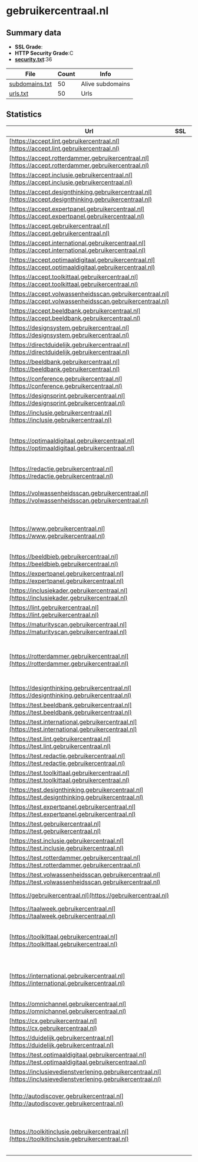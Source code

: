 

# gebruikercentraal.nl
## Summary data


 - **SSL Grade**:
 - **HTTP Security Grade**:C
 - **[security.txt](https://www.digitaleoverheid.nl/nieuws/standaard-security-txt-nu-verplicht-voor-overheid/)**:36


| File       | Count | Info |
|------------|-------|------|
|[subdomains.txt](/data/gebruikercentraal.nl/subdomains.txt)|50|Alive subdomains|
|[urls.txt](/data/gebruikercentraal.nl/urls.txt)|50|Urls|


## Statistics


| Url | SSL | HTTP | Server | Cookie | HSTS | CORS | CTO | CSP | XFO | XXP | RP |FP| Tech |Title |
|--------|-------|-------|------|------|------|------|------|------|------|------|------|------|------|------|
|[https://accept.lint.gebruikercentraal.nl](https://accept.lint.gebruikercentraal.nl)| | **C**|nginx| |:white_check_mark: | | | | | | :white_check_mark: | |Basic HSTS Nginx|401 Authorizatio...|
|[https://accept.rotterdammer.gebruikercentraal.nl](https://accept.rotterdammer.gebruikercentraal.nl)| | **C**|nginx| |:white_check_mark: | | | | | | :white_check_mark: | |Basic HSTS Nginx|401 Authorizatio...|
|[https://accept.inclusie.gebruikercentraal.nl](https://accept.inclusie.gebruikercentraal.nl)| | **C**|nginx| |:white_check_mark: | | | | | | :white_check_mark: | |Basic HSTS Nginx|401 Authorizatio...|
|[https://accept.designthinking.gebruikercentraal.nl](https://accept.designthinking.gebruikercentraal.nl)| | **C**|nginx| |:white_check_mark: | | | | | | :white_check_mark: | |Basic HSTS Nginx|401 Authorizatio...|
|[https://accept.expertpanel.gebruikercentraal.nl](https://accept.expertpanel.gebruikercentraal.nl)| | **C**|nginx| |:white_check_mark: | | | | | | :white_check_mark: | |Basic HSTS Nginx|401 Authorizatio...|
|[https://accept.gebruikercentraal.nl](https://accept.gebruikercentraal.nl)| | **C**|nginx| |:white_check_mark: | | | | | | :white_check_mark: | |Basic HSTS Nginx|401 Authorizatio...|
|[https://accept.international.gebruikercentraal.nl](https://accept.international.gebruikercentraal.nl)| | **C**|nginx| |:white_check_mark: | | | | | | :white_check_mark: | |Basic HSTS Nginx|401 Authorizatio...|
|[https://accept.optimaaldigitaal.gebruikercentraal.nl](https://accept.optimaaldigitaal.gebruikercentraal.nl)| | **C**|nginx| |:white_check_mark: | | | | | | :white_check_mark: | |Basic HSTS Nginx|401 Authorizatio...|
|[https://accept.toolkittaal.gebruikercentraal.nl](https://accept.toolkittaal.gebruikercentraal.nl)| | **C**|nginx| |:white_check_mark: | | | | | | :white_check_mark: | |Basic HSTS Nginx|401 Authorizatio...|
|[https://accept.volwassenheidsscan.gebruikercentraal.nl](https://accept.volwassenheidsscan.gebruikercentraal.nl)| | **C**|nginx| |:white_check_mark: | | | | | | :white_check_mark: | |Basic HSTS Nginx|401 Authorizatio...|
|[https://accept.beeldbank.gebruikercentraal.nl](https://accept.beeldbank.gebruikercentraal.nl)| | **C**|nginx| |:white_check_mark: | | | | | | :white_check_mark: | |Basic HSTS Nginx|401 Authorizatio...|
|[https://designsystem.gebruikercentraal.nl](https://designsystem.gebruikercentraal.nl)| | **C**|nginx| |:white_check_mark: | | | | | | :white_check_mark: | |HSTS Nginx PHP:8.1.30||
|[https://directduidelijk.gebruikercentraal.nl](https://directduidelijk.gebruikercentraal.nl)| | **C**|nginx| |:white_check_mark: | | | | | | :white_check_mark: | |HSTS Nginx PHP:8.1.30||
|[https://beeldbank.gebruikercentraal.nl](https://beeldbank.gebruikercentraal.nl)| | **C**|nginx| |:white_check_mark: | | | | | | :white_check_mark: | |HSTS Nginx PHP:8.1.30||
|[https://conference.gebruikercentraal.nl](https://conference.gebruikercentraal.nl)| | **C**|nginx| |:white_check_mark: | | | | | | :white_check_mark: | |HSTS Nginx PHP:8.1.30||
|[https://designsprint.gebruikercentraal.nl](https://designsprint.gebruikercentraal.nl)| | **C**|nginx| |:white_check_mark: | | | | | | :white_check_mark: | |HSTS Nginx PHP:8.1.30||
|[https://inclusie.gebruikercentraal.nl](https://inclusie.gebruikercentraal.nl)| | **C**|nginx| |:white_check_mark: | | | | | | :white_check_mark: | |HSTS Nginx PHP:8.2.24||
|[https://optimaaldigitaal.gebruikercentraal.nl](https://optimaaldigitaal.gebruikercentraal.nl)| | **C**|nginx| |:white_check_mark: | | | | | | :white_check_mark: | |HSTS MySQL Nginx PHP:8.2.24 WordPress:6.7.1 Yoast SEO:23.9|Optimaal Digitaa...|
|[https://redactie.gebruikercentraal.nl](https://redactie.gebruikercentraal.nl)| | **C**|nginx|:warning: |:white_check_mark: | | | | :white_check_mark: | | :white_check_mark: | |HSTS Nginx PHP:8.2.24||
|[https://volwassenheidsscan.gebruikercentraal.nl](https://volwassenheidsscan.gebruikercentraal.nl)| | **C**|nginx| |:white_check_mark: | | | | | | :white_check_mark: | |HSTS MySQL Nginx PHP:8.2.24 WordPress:6.7.1|Volwassenheidssc...|
|[https://www.gebruikercentraal.nl](https://www.gebruikercentraal.nl)| | **C**|nginx| |:white_check_mark: | | | | | | :white_check_mark: | |HSTS MySQL Nginx PHP:8.2.24 WordPress:6.7.1 Yoast SEO:23.9|Gebruiker Centra...|
|[https://beeldbieb.gebruikercentraal.nl](https://beeldbieb.gebruikercentraal.nl)| | **C**|nginx| |:white_check_mark: | | | | | | :white_check_mark: | |Nginx PHP:8.1.30||
|[https://expertpanel.gebruikercentraal.nl](https://expertpanel.gebruikercentraal.nl)| | **C**|nginx| |:white_check_mark: | | | | | | :white_check_mark: | |HSTS Nginx PHP:8.2.24||
|[https://inclusiekader.gebruikercentraal.nl](https://inclusiekader.gebruikercentraal.nl)| | **C**|nginx| |:white_check_mark: | | | | | | :white_check_mark: | |HSTS Nginx PHP:8.1.30||
|[https://lint.gebruikercentraal.nl](https://lint.gebruikercentraal.nl)| | **C**|nginx| |:white_check_mark: | | | | | | :white_check_mark: | |HSTS Nginx PHP:8.1.30||
|[https://maturityscan.gebruikercentraal.nl](https://maturityscan.gebruikercentraal.nl)| | **C**|nginx| |:white_check_mark: | | | | | | :white_check_mark: | |HSTS Nginx PHP:8.1.30||
|[https://rotterdammer.gebruikercentraal.nl](https://rotterdammer.gebruikercentraal.nl)| | **C**|nginx| |:white_check_mark: | | | | | | :white_check_mark: | |Gravity Forms HSTS MySQL Nginx PHP:8.2.24 WordPress:6.7.1 Yoast SEO:23.9|Rotterdammer Cen...|
|[https://designthinking.gebruikercentraal.nl](https://designthinking.gebruikercentraal.nl)| | **C**|nginx| |:white_check_mark: | | | | | | :white_check_mark: | |HSTS Nginx PHP:8.1.30||
|[https://test.beeldbank.gebruikercentraal.nl](https://test.beeldbank.gebruikercentraal.nl)| | **F**|nginx| | | | | | | | :white_check_mark: | |Basic Nginx|401 Unauthorized|
|[https://test.international.gebruikercentraal.nl](https://test.international.gebruikercentraal.nl)| | **C**|nginx| |:white_check_mark: | | | | | | :white_check_mark: | |Basic HSTS Nginx|401 Unauthorized|
|[https://test.lint.gebruikercentraal.nl](https://test.lint.gebruikercentraal.nl)| | **C**|nginx| |:white_check_mark: | | | | | | :white_check_mark: | |Basic HSTS Nginx|401 Unauthorized|
|[https://test.redactie.gebruikercentraal.nl](https://test.redactie.gebruikercentraal.nl)| | **F**|nginx| | | | | | | | :white_check_mark: | |Basic Nginx|401 Unauthorized|
|[https://test.toolkittaal.gebruikercentraal.nl](https://test.toolkittaal.gebruikercentraal.nl)| | **C**|nginx| |:white_check_mark: | | | | | | :white_check_mark: | |Basic HSTS Nginx|401 Unauthorized|
|[https://test.designthinking.gebruikercentraal.nl](https://test.designthinking.gebruikercentraal.nl)| | **C**|nginx| |:white_check_mark: | | | | | | :white_check_mark: | |Basic HSTS Nginx|401 Unauthorized|
|[https://test.expertpanel.gebruikercentraal.nl](https://test.expertpanel.gebruikercentraal.nl)| | **C**|nginx| |:white_check_mark: | | | | | | :white_check_mark: | |Basic HSTS Nginx|401 Unauthorized|
|[https://test.gebruikercentraal.nl](https://test.gebruikercentraal.nl)| | **C**|nginx| |:white_check_mark: | | | | | | :white_check_mark: | |Basic HSTS Nginx|401 Authorizatio...|
|[https://test.inclusie.gebruikercentraal.nl](https://test.inclusie.gebruikercentraal.nl)| | **C**|nginx| |:white_check_mark: | | | | | | :white_check_mark: | |Basic HSTS Nginx|401 Unauthorized|
|[https://test.rotterdammer.gebruikercentraal.nl](https://test.rotterdammer.gebruikercentraal.nl)| | **C**|nginx| |:white_check_mark: | | | | | | :white_check_mark: | |Basic HSTS Nginx|401 Unauthorized|
|[https://test.volwassenheidsscan.gebruikercentraal.nl](https://test.volwassenheidsscan.gebruikercentraal.nl)| | **C**|nginx| |:white_check_mark: | | | | | | :white_check_mark: | |Basic HSTS Nginx|401 Unauthorized|
|[https://gebruikercentraal.nl](https://gebruikercentraal.nl)| | **C**|nginx| |:white_check_mark: | | | | | | :white_check_mark: | |HSTS Nginx PHP:8.2.24||
|[https://taalweek.gebruikercentraal.nl](https://taalweek.gebruikercentraal.nl)| | **C**|nginx| |:white_check_mark: | | | | | | :white_check_mark: | |HSTS Nginx PHP:8.1.30||
|[https://toolkittaal.gebruikercentraal.nl](https://toolkittaal.gebruikercentraal.nl)| | **C**|nginx| |:white_check_mark: | | | | | | :white_check_mark: | |HSTS MySQL Nginx PHP:8.2.24 WordPress:6.6.2 Yoast SEO:23.6|Toolkit Taal – M...|
|[https://international.gebruikercentraal.nl](https://international.gebruikercentraal.nl)| | **C**|nginx| |:white_check_mark: | | | | | | :white_check_mark: | |HSTS MySQL Nginx PHP:8.2.24 WordPress:6.6.2 Yoast SEO:23.6|User Needs First...|
|[https://omnichannel.gebruikercentraal.nl](https://omnichannel.gebruikercentraal.nl)| | **C**|nginx| |:white_check_mark: | | | | | | :white_check_mark: | |HSTS Nginx PHP:8.1.30||
|[https://cx.gebruikercentraal.nl](https://cx.gebruikercentraal.nl)| | **C**|nginx| |:white_check_mark: | | | | | | :white_check_mark: | |HSTS Nginx PHP:8.1.30||
|[https://duidelijk.gebruikercentraal.nl](https://duidelijk.gebruikercentraal.nl)| | **C**|nginx| |:white_check_mark: | | | | | | :white_check_mark: | |HSTS Nginx PHP:8.2.24||
|[https://test.optimaaldigitaal.gebruikercentraal.nl](https://test.optimaaldigitaal.gebruikercentraal.nl)| | **C**|nginx| |:white_check_mark: | | | | | | :white_check_mark: | |Basic HSTS Nginx|401 Unauthorized|
|[https://inclusievedienstverlening.gebruikercentraal.nl](https://inclusievedienstverlening.gebruikercentraal.nl)| | **C**|nginx| |:white_check_mark: | | | | | | :white_check_mark: | |HSTS Nginx PHP:8.1.30||
|[http://autodiscover.gebruikercentraal.nl](http://autodiscover.gebruikercentraal.nl)| | **C**|Microsoft-IIS/10.0| |:white_check_mark: | | | | | | :white_check_mark: | |IIS:10.0 Microsoft ASP.NET Windows Server||
|[https://toolkitinclusie.gebruikercentraal.nl](https://toolkitinclusie.gebruikercentraal.nl)| | **C**|nginx| |:white_check_mark: | | | | | | :white_check_mark: | |HSTS MySQL Nginx PHP:8.2.24 WordPress:6.6.2 Yoast SEO:23.8|Home - Ontwerpen...|


